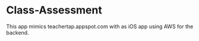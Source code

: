 # Class-Assessment
This app mimics teachertap.appspot.com with as iOS app using AWS for the backend.

